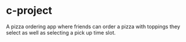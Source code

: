 # c-project
A pizza ordering app where friends can order a pizza with toppings they select as well as selecting a pick up time slot. 

